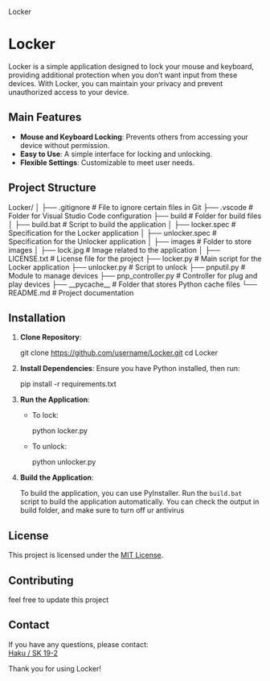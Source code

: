   Locker

Locker
======

Locker is a simple application designed to lock your mouse and keyboard, providing additional protection when you don’t want input from these devices. With Locker, you can maintain your privacy and prevent unauthorized access to your device.

Main Features
-------------

*   **Mouse and Keyboard Locking**: Prevents others from accessing your device without permission.
*   **Easy to Use**: A simple interface for locking and unlocking.
*   **Flexible Settings**: Customizable to meet user needs.

Project Structure
-----------------

Locker/
│
├── .gitignore            # File to ignore certain files in Git
├── .vscode               # Folder for Visual Studio Code configuration
├── build                 # Folder for build files
│   ├── build.bat        # Script to build the application
│   ├── locker.spec      # Specification for the Locker application
│   ├── unlocker.spec    # Specification for the Unlocker application
│
├── images                # Folder to store images
│   ├── lock.jpg         # Image related to the application
│
├── LICENSE.txt           # License file for the project
├── locker.py             # Main script for the Locker application
├── unlocker.py           # Script to unlock
├── pnputil.py            # Module to manage devices
├── pnp\_controller.py     # Controller for plug and play devices
├── \_\_pycache\_\_           # Folder that stores Python cache files
└── README.md             # Project documentation
    

Installation
------------

1.  **Clone Repository**:
    
    git clone https://github.com/username/Locker.git
    cd Locker
                
    
2.  **Install Dependencies**: Ensure you have Python installed, then run:
    
    pip install -r requirements.txt
                
    
3.  **Run the Application**:
    *   To lock:
        
        python locker.py
                            
        
    *   To unlock:
        
        python unlocker.py
                            
        
4.  **Build the Application**:
    
    To build the application, you can use PyInstaller. Run the `build.bat` script to build the application automatically. You can check the output in build folder, and make sure to turn off ur antivirus
    

License
-------

This project is licensed under the [MIT License](LICENSE.txt).

Contributing
------------

feel free to update this project

Contact
-------

If you have any questions, please contact:  
[Haku / SK 19-2](mailto:sandyka.bala@binus.edu)

Thank you for using Locker!